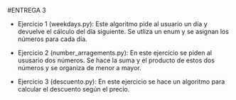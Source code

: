 

#ENTREGA 3
 - Ejercicio 1 (weekdays.py):  Este algoritmo pide al usuario un día y devuelve el cálculo del día siguiente.
Se utliza un enum y se asignan los números para cada día.

 - Ejercicio 2 (number_arragements.py): En este ejercicio se piden al ususario dos números.
Se hace la suma y el producto de estos dos números y se organiza de menor a mayor.

 - Ejercicio 3 (descuento.py):  En este ejercicio se hace un algoritmo para calcular el descuento según el precio.
  
